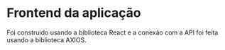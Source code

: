 # Frontend da aplicação
Foi construido usando a biblioteca React e a conexão com a API foi feita usando a biblioteca 
AXIOS.

